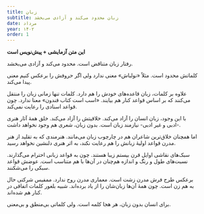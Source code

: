 ```yaml
---
title: زبان
subtitle: زبان محدود می‌کند و آزادی می‌بخشد
date: مرداد
year: ۱۴۰۲
order: 1
---
```


**این متن آزمایشی + پیش‌نویس است**

رفتار زبان متناقض است. محدود می‌کند و آزادی می‌بخشد.

کلماتش محدود است. مثلاً «نولباش» معنی ندارد ولی اگر حروفش را برعکس کنیم معنی پیدا می‌کند.

علاوه بر کلمات، زبان قاعده‌های خودش را هم دارد. کلمات تنها زمانی زبان را منتقل می‌کنند که بر اساس قواعد کنار هم بیایند. «اسب است کتاب قندون» معنا ندارد. چون قواعد اسنادی را رعایت نمی‌کند.

با این وجود، زبان انسان را آزاد می‌کند. خلاقیتش را آزاد می‌کند. خلق همهٔ آثار هنری -ادبی و غیر ادبی- نیازمند زبان است. بدون زبان، شعری هم وجود نخواهد داشت.

اما همچنان خلاق‌ترین شاعران هم در چارچوب زبان می‌مانند. هنرمندی که به تقلید از هنر مدرن قواعد اولیهٔ زبانش را هم رعایت نکند، به اثر هنری دلنشین نخواهد رسید.

سبک‌های نقاشی اوایل قرن بیستم زیبا هستند. چون به قواعد زبانی احترام می‌گذارند. نسبت‌های طول و رنگ و اندازه هم‌چنان در آن‌ها با هم متناسب است. عوضش قواعد سبکی را می‌شکنند.

برعکس طرح فرش مدرن زشت است. معماری مدرن روح ندارد. ممفیس شرکتی حال به هم زن است. چون همهٔ آن‌ها زبان‌شان را از یاد برده‌اند. شبیه بلغور کلمات اتفاقی در کنار هم شده‌اند.

برای انسان بدون زبان، هر هجا کلمه است. ولی کلماتی بی‌منطق و بی‌معنی.


